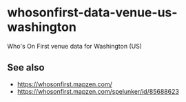 # whosonfirst-data-venue-us-washington

Who's On First venue data for Washington (US)

## See also

* https://whosonfirst.mapzen.com/
* https://whosonfirst.mapzen.com/spelunker/id/85688623
